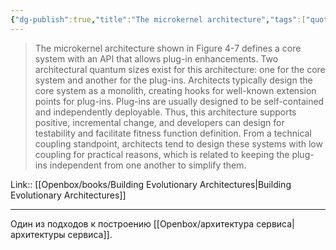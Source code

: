 ```yaml
---
{"dg-publish":true,"title":"The microkernel architecture","tags":["quotes"],"date":"2022-09-05T22:23:39+03:00","modified_at":"2023-01-03T11:21:23+04:00","alias":"The microkernel architecture","dg-path":"/quotes/202209052223.md","permalink":"/quotes/202209052223/","dgPassFrontmatter":true}
---
```



> The microkernel architecture shown in Figure 4-7 defines a core system with an API that allows plug-in enhancements. Two architectural quantum sizes exist for this architecture: one for the core system and another for the plug-ins. Architects typically design the core system as a monolith, creating hooks for well-known extension points for plug-ins. Plug-ins are usually designed to be self-contained and independently deployable. Thus, this architecture supports positive, incremental change, and developers can design for testability and facilitate fitness function definition. From a technical coupling standpoint, architects tend to design these systems with low coupling for practical reasons, which is related to keeping the plug-ins independent from one another to simplify them.

Link:: [[Openbox/books/Building Evolutionary Architectures\|Building Evolutionary Architectures]]

---

Один из подходов к построению [[Openbox/архитектура сервиса\|архитектуры сервиса]].
